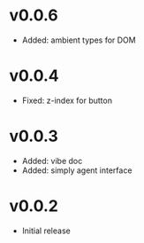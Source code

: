 # v0.0.6

- Added: ambient types for DOM

# v0.0.4

- Fixed: z-index for button

# v0.0.3

- Added: vibe doc
- Added: simply agent interface

# v0.0.2

- Initial release
